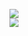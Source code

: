 [![](https://img.shields.io/badge/Made%20With-Github%20Spray-lightgrey.svg?style=for-the-badge&logo=github)](https://github.com/Annihil/github-spray#7353)  
[![](https://i.imgur.com/2DrTn0Z.gif)](https://github.com/Annihil/github-spray)